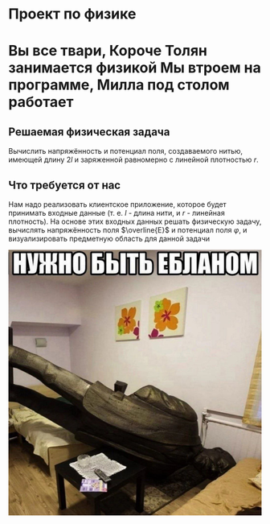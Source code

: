 # Проект по физике

# Вы все твари, Короче Толян занимается физикой Мы втроем на программе, Милла под столом работает

## Решаемая физическая задача

Вычислить напряжённость и потенциал поля, создаваемого нитью, имеющей длину $2l$ и заряженной равномерно с линейной плотностью $r$.

## Что требуется от нас

Нам надо реализовать клиентское приложение, которое будет принимать входные данные (т. е. $l$ - длина нити, и $r$ - линейная плотность). На основе этих входных данных решать физическую задачу, вычислять напряжённость поля $\overline{E}$ и потенциал поля $\varphi$, и визуализировать предметную область для данной задачи

![Sus](./assets/sus_image.jpg)
